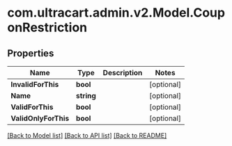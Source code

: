 
# com.ultracart.admin.v2.Model.CouponRestriction

## Properties

Name | Type | Description | Notes
------------ | ------------- | ------------- | -------------
**InvalidForThis** | **bool** |  | [optional] 
**Name** | **string** |  | [optional] 
**ValidForThis** | **bool** |  | [optional] 
**ValidOnlyForThis** | **bool** |  | [optional] 

[[Back to Model list]](../README.md#documentation-for-models)
[[Back to API list]](../README.md#documentation-for-api-endpoints)
[[Back to README]](../README.md)

